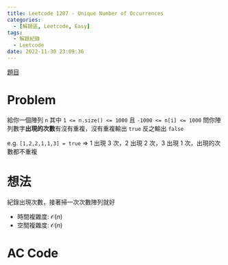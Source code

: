 ```yaml
---
title: Leetcode 1207 - Unique Number of Occurrences
categories:
  - [解題區, Leetcode, Easy]
tags:
  - 解題紀錄
  - Leetcode
date: 2022-11-30 23:09:36
---
```


[題目](https://leetcode.com/problems/unique-number-of-occurrences/)

# Problem

給你一個陣列 `n` 其中 `1 <= n.size() <= 1000` 且 `-1000 <= n[i] <= 1000` 問你陣列數字**出現的次數**有沒有重複，沒有重複輸出 `true` 反之輸出 `false`

e.g. `[1,2,2,1,1,3] = true` => 1 出現 3 次，2 出現 2 次，3 出現 1 次，出現的次數都不重複

# 想法

紀錄出現次數，接著掃一次次數陣列就好

- 時間複雜度: $\mathcal{O}(n)$
- 空間複雜度: $\mathcal{O}(n)$

# AC Code

<script src="https://emgithub.com/embed-v2.js?target=https%3A%2F%2Fgithub.com%2Froy4801%2Fsolved_problems%2Fblob%2Fmaster%2Fleetcode%2F1207.cpp%23L10-L32&style=github&type=code&showBorder=on&showLineNumbers=on&showFileMeta=on&showFullPath=on&showCopy=on"></script>
